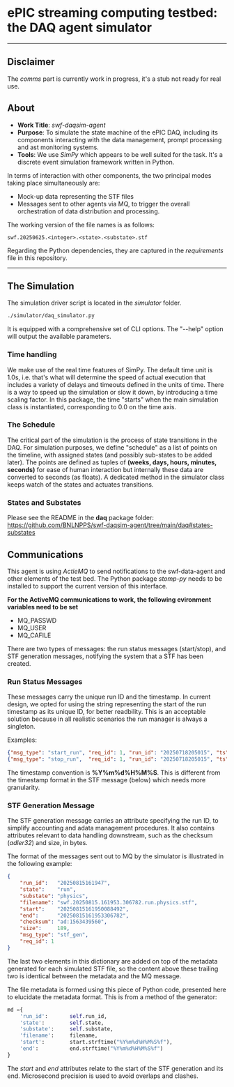 # ePIC streaming computing testbed: the DAQ agent simulator

---

## Disclaimer

The _comms_ part is currently work in progress, it's a stub not ready for real use.

## About
* __Work Title__: _swf-daqsim-agent_
* __Purpose__: To simulate the state machine of the ePIC DAQ, including its components interacting
with the data management, prompt processing and ast monitoring systems.
* __Tools__: We use _SimPy_ which appears to be well suited for the task. It's a discrete event
simulation framework written in Python.

In terms of interaction with other components, the two principal modes taking
place simultaneously are:

* Mock-up data representing the STF files
* Messages sent to other agents via MQ, to trigger the overall orchestration
of data distribution and processing.

The working version of the file names is as follows:

```
swf.20250625.<integer>.<state>.<substate>.stf
```

Regarding the Python dependencies, they are captured in the _requirements_ file in this repository.

---

## The Simulation

The simulation driver script is located in the _simulator_ folder.
```bash 
./simulator/daq_simulator.py
```

It is equipped with a comprehensive set of CLI options. The "--help"
option will output the available parameters.

### Time handling

We make use of the real time features of SimPy. The default time unit is 1.0s, i.e.
that's what will determine the speed of actual execution that includes a variety of
delays and timeouts defined in the units of time. There is a way to speed up the
simulation or slow it down, by introducing a time scaling factor. In this package,
the time "starts" when the main simulation class is instantiated, corresponding
to 0.0 on the time axis.

### The Schedule

The critical part of the simulation is the process of state transitions in the DAQ.
For simulation purposes, we define "schedule" as a list of points on the timeline,
with assigned states (and possibly sub-states to be added later). The points are
defined as tuples of **(weeks, days, hours, minutes, seconds)** for ease of human interaction
but internally these data are converted to seconds (as floats). A dedicated method
in the simulator class keeps watch of the states and actuates transitions.

### States and Substates

Please see the README in the **daq** package folder:
https://github.com/BNLNPPS/swf-daqsim-agent/tree/main/daq#states-substates

## Communications

This agent is using _ActieMQ_ to send notifications to the swf-data-agent and other elements of the test bed.
The Python package _stomp-py_ needs to be installed to support the current version of this interface.

**For the ActiveMQ communications to work, the following evironment variables need to be set**
* MQ_PASSWD
* MQ_USER
* MQ_CAFILE


There are two types of messages: the run status messages (start/stop), and STF generation messages,
notifying the system that a STF has been created.

### Run Status Messages

These messages carry the unique run ID and the timestamp. In current design, we opted for using
the string representing the start of the run timestamp as its unique ID, for better readbility.
This is an acceptable solution because in all realistic scenarios the run manager is always
a singleton.

Examples:

```json
{"msg_type": "start_run", "req_id": 1, "run_id": "20250718205015", "ts": "20250718205015"}
{"msg_type": "stop_run",  "req_id": 1, "run_id": "20250718205015", "ts": "20250718205017"}
```

The timestamp convention is **%Y%m%d%H%M%S**. This is different from the timestamp format
in the STF message (below) which needs more granularity.

### STF Generation Message

The STF generation message carries an attribute specifying the run ID, to simplify
accounting and adata management procedures. It also contains attributes relevant
to data handling downstream, such as the checksum (_adler32_) and size, in bytes.

The format of the messages sent out to MQ by the simulator is illustrated in
the following example:

```json
{
    "run_id":   "20250815161947",
    "state":    "run",
    "substate": "physics",
    "filename": "swf.20250815.161953.306782.run.physics.stf",
    "start":    "20250815161950088492",
    "end":      "20250815161953306782",
    "checksum": "ad:1563439560",
    "size":     189,
    "msg_type": "stf_gen",
    "req_id": 1
}
```

The last two elements in this dictionary are added on top of the metadata generated
for each simulated STF file, so the content above these trailing two is identical
between the metadata and the MQ message.

The file metadata is formed using this piece of Python code, presented here to elucidate
the metadata format. This is from a method of the generator:

```python
md ={
    'run_id':       self.run_id,
    'state':        self.state,
    'substate':     self.substate,
    'filename':     filename,
    'start':        start.strftime("%Y%m%d%H%M%S%f"),
    'end':          end.strftime("%Y%m%d%H%M%S%f")
}
```

The _start_ and _end_ attributes relate to the start of the STF generation and its end.
Microsecond precision is used to avoid overlaps and clashes.


